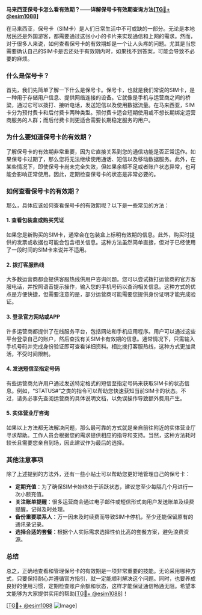 **马来西亚保号卡怎么看有效期？——详解保号卡有效期查询方法[[TG💪+ @esim1088](https://t.me/s/esim1088)]**

在马来西亚，保号卡（SIM卡）是人们日常生活中不可或缺的一部分。无论是本地居民还是外国游客，都需要通过这张小小的卡片来实现通信和上网的需求。然而，对于很多人来说，如何查看保号卡的有效期却是一个让人头疼的问题。尤其是当您需要确认自己的SIM卡是否还处于有效期内时，如果找不到答案，可能会导致不必要的麻烦。

### **什么是保号卡？**
首先，我们先简单了解一下什么是保号卡。保号卡，也就是我们常说的SIM卡，是一种用于存储用户信息、提供网络连接的设备。它就像是手机与运营商之间的桥梁，通过它可以拨打、接听电话，发送短信以及使用数据流量。在马来西亚，SIM卡分为预付费卡和后付费卡两种类型。预付费卡适合短期使用或不想长期绑定运营商服务的人群；而后付费卡则更适合需要长期稳定服务的用户。

### **为什么要知道保号卡的有效期？**
了解保号卡的有效期非常重要，因为它直接关系到您的通信功能是否正常运作。如果保号卡过期了，那么您将无法继续使用通话、短信以及移动数据服务。此外，在某些情况下，即使保号卡尚未完全失效，但如果余额不足或者账户状态异常，也可能会影响正常使用。因此，定期检查保号卡的状态是非常必要的。

### **如何查看保号卡的有效期？**
那么，具体应该如何查看保号卡的有效期呢？以下是一些常见的方法：

#### **1. 查看包装盒或购买凭证**
如果您是新购买的SIM卡，通常会在包装盒上标明有效期的信息。此外，购买时提供的发票或收据也可能会包含相关信息。这种方法虽然简单直接，但对于已经使用了一段时间的SIM卡来说并不适用。

#### **2. 拨打客服热线**
大多数运营商都会提供客服热线供用户咨询问题。您可以尝试拨打运营商的官方客服电话，并按照语音提示操作，输入您的手机号码以查询相关信息。这种方式的优点是方便快捷，但需要注意的是，部分运营商可能需要您提供身份证明才能完成验证。

#### **3. 登录官方网站或APP**
许多运营商都提供了在线服务平台，包括网站和手机应用程序。用户可以通过这些平台登录自己的账户，然后查找有关SIM卡有效期的信息。通常情况下，只需输入手机号码并完成身份验证即可查看详细资料。相比拨打客服热线，这种方式更加灵活，不受时间限制。

#### **4. 发送短信至指定号码**
有些运营商允许用户通过发送特定格式的短信至指定号码来获取SIM卡的状态信息。例如，“STATUS#”之类的指令可以帮助您快速获知当前SIM卡的状态。不过，请务必事先查阅运营商的具体说明文档，以免误操作导致额外费用产生。

#### **5. 实体营业厅咨询**
如果以上方法都无法解决问题，那么最可靠的方式就是亲自前往附近的实体营业厅寻求帮助。工作人员会根据您的需求提供相应的指导和支持。当然，这种方法耗时较长且需要您亲自到场，因此建议作为最后的选择。

### **其他注意事项**
除了上述提到的方法外，还有一些小贴士可以帮助您更好地管理自己的保号卡：

- **定期充值**：为了确保SIM卡始终处于活跃状态，建议您至少每隔几个月进行一次小额充值。
- **关注账单提醒**：很多运营商会通过电子邮件或短信形式向用户发送账单及续费提醒，记得及时处理。
- **备份重要联系人**：万一因未及时续费而导致SIM卡停机，至少还能保留原有的通讯录记录。
- **选择合适的套餐**：根据个人实际需求选择性价比高的套餐方案，避免浪费资源。

### **总结**
总之，正确地查看和管理保号卡的有效期是一项非常重要的技能。无论采用哪种方式，只要保持耐心并遵循官方指引，就一定能顺利解决这个问题。同时，也要养成良好的使用习惯，定期检查账户余额和状态，这样才能保证通信畅通无阻。希望本文能够为大家提供实用的帮助[[TG💪+ @esim1088](https://t.me/s/esim1088)]！

[[TG💪+ @esim1088](https://t.me/s/esim1088) ![Image](https://i.postimg.cc/4NQfJmqS/Snipaste-2025-05-13-00-14-12.png)]
